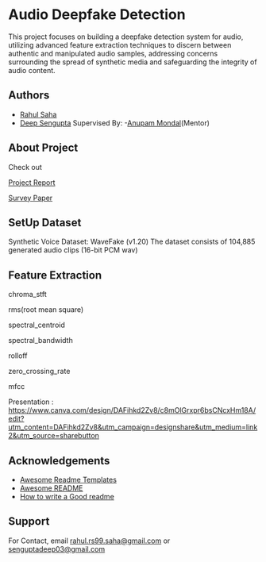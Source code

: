 # Audio Deepfake Detection
This project focuses on building a deepfake detection system for audio, utilizing advanced feature extraction techniques to discern between authentic and manipulated audio samples, addressing concerns surrounding the spread of synthetic media and safeguarding the integrity of audio content.



## Authors

- [Rahul Saha](https://github.com/Rahul99Saha)
- [Deep Sengupta]()
Supervised By: -[Anupam Mondal]()(Mentor)


## About Project
Check out

[Project Report](https://github.com/Rahul99Saha/Audio-DeepFake-Detection/blob/main/Report/Report(Innovative%20Project).docx)

[Survey Paper](Report/Audio_DeepFake_Detection_Survey_Paper_.pdf)
## SetUp Dataset
Synthetic Voice Dataset: WaveFake (v1.20)
The dataset consists of 104,885 generated audio clips (16-bit PCM wav)
## Feature Extraction
chroma_stft

rms(root mean square)

spectral_centroid

spectral_bandwidth

rolloff

zero_crossing_rate

mfcc
 
Presentation : https://www.canva.com/design/DAFihkd2Zv8/c8mOlGrxpr6bsCNcxHm18A/edit?utm_content=DAFihkd2Zv8&utm_campaign=designshare&utm_medium=link2&utm_source=sharebutton
## Acknowledgements

 - [Awesome Readme Templates](https://awesomeopensource.com/project/elangosundar/awesome-README-templates)
 - [Awesome README](https://github.com/matiassingers/awesome-readme)
 - [How to write a Good readme](https://bulldogjob.com/news/449-how-to-write-a-good-readme-for-your-github-project)


## Support

For Contact, email rahul.rs99.saha@gmail.com or senguptadeep03@gmail.com 
